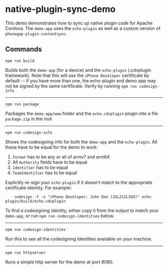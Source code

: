# native-plugin-sync-demo

This demo demonstrates how to sync up native plugin code for Apache Cordova. The `demo-app` uses the `echo-plugin` as well as a custom version of `phonegap-plugin-contentsync`.

## Commands


    npm run build

Builds both the `demo-app` (for a device) and the `echo-plugin` (.cdvplugin framework).
Note that this will use the `iPhone Developer` certificate by default -- if you have more than one, the echo-plugin and demo app may not be signed by the same certificate. Verify by running `npm run codesign-info`

---

    npm run package

Packages the `demo-app/www` folder and the `echo.cdvplugin` plugin into a file `package.zip` in the root

---

    npm run codesign-info

Shows the codesigning info for both the `demo-app` and the `echo-plugin`. All these have to be equal for the demo to work:

1. `Format` has to be any or all of armv7 and arm64
2. All `Authority` fields have to be equal
3. `Identifier` has to be equal
4. `TeamIdentifier` has to be equal

Explicitly re-sign your `echo-plugin` if it doesn't match to the appropriate certificate identity. For example:

        codesign -f -s "iPhone Developer: John Doe (2GL212LIGU)" echo-plugin/build/echo.cdvplugin

To find a codesigning identity, either copy it from the output to match your `demo-app`, or run `npm run codesign-identities` below.

---

    npm run codesign-identities

Run this to see all the codesigning identities available on your machine.
  
--- 
  
    npm run httpserver

Runs a simple http server for the demo at port 8080.

